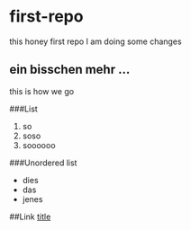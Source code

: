 # first-repo
this honey first repo
I am doing some changes

## ein bisschen mehr ...

this is how we go

###List
1. so
2. soso
3. soooooo
   
###Unordered list
- dies
- das
- jenes

##Link
[title](https://www.spiced-academy.com)
